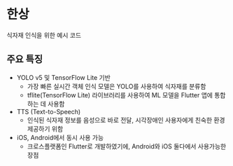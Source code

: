 # 한상
식자재 인식을 위한 예시 코드


## 주요 특징
* YOLO v5 및 TensorFlow Lite 기반
    - 가장 빠른 실시간 객체 인식 모델은 YOLO를 사용하여 식자재를 분류함
    - tflite(TensorFlow Lite) 라이브러리를 사용하여 ML 모델을 Flutter 앱에 통합하는 데 사용함
* TTS (Text-to-Speech)
    - 인식된 식자재 정보를 음성으로 바로 전달, 시각장애인 사용자에게 친숙한 환경 제공하기 위함
* iOS, Android에서 동시 사용 가능
    - 크로스플랫폼인 Flutter로 개발하였기에, Android와 iOS 둘다에서 사용가능한 장점
